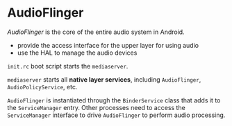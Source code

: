 # AudioFlinger

*AudioFlinger* is the core of the entire audio system in Android.
+ provide the access interface for the upper layer for using audio
+ use the HAL to manage the audio devices

`init.rc` boot script starts the `mediaserver`.

`mediaserver` starts all **native layer services**, including `AudioFlinger`, `AudioPolicyService`, etc.

`AudioFlinger` is instantiated through the `BinderService` class that adds it to the `ServiceManager` entry. Other processes need to access the `ServiceManager` interface to drive `AudioFlinger` to perform audio processing.
